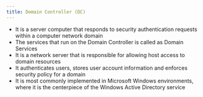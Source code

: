 ```yaml
---
title: Domain Controller (DC)
---
```


* It is a server computer that responds to security authentication requests within a computer network domain
* The services that run on the Domain Controller is called as Domain Services
* It is a network server that is responsible for allowing host access to domain resources
* It authenticates users, stores user account information and enforces security policy for a domain
* It is most commonly implemented in Microsoft Windows environments, where it is the centerpiece of the Windows Active Directory service